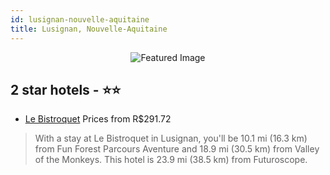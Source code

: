 ```yaml
---
id: lusignan-nouvelle-aquitaine
title: Lusignan, Nouvelle-Aquitaine
---
```


<center><img src="https://i.travelapi.com/hotels/7000000/6040000/6040000/6039910/00ed462a_z.jpg" alt="Featured Image" /></center>


##  2 star hotels - ⭐️⭐️

-    [Le Bistroquet](https://us.hurb.com/hotels/lusignan/le-bistroquet-JNP-JP888249?cmp=18055) Prices from R$291.72
   > With a stay at Le Bistroquet in Lusignan, you'll be 10.1 mi (16.3 km) from Fun Forest Parcours Aventure and 18.9 mi (30.5 km) from Valley of the Monkeys. This hotel is 23.9 mi (38.5 km) from Futuroscope.
